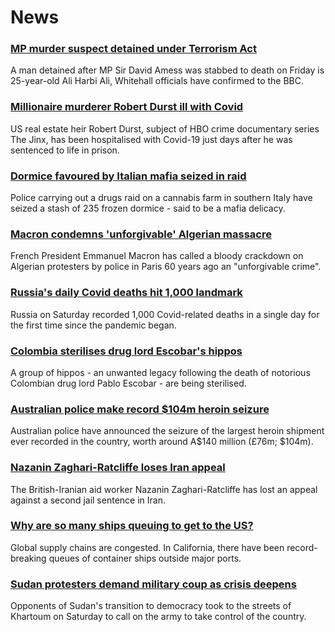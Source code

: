 # News
### [MP murder suspect detained under Terrorism Act](https://www.bbc.com/news/uk-58943184)
A man detained after MP Sir David Amess was stabbed to death on Friday is 25-year-old Ali Harbi Ali, Whitehall officials have confirmed to the BBC.
### [Millionaire murderer Robert Durst ill with Covid](https://www.bbc.com/news/world-us-canada-58943246)
US real estate heir Robert Durst, subject of HBO crime documentary series The Jinx, has been hospitalised with Covid-19 just days after he was sentenced to life in prison.
### [Dormice favoured by Italian mafia seized in raid](https://www.bbc.com/news/world-europe-58938494)
Police carrying out a drugs raid on a cannabis farm in southern Italy have seized a stash of 235 frozen dormice - said to be a mafia delicacy. 
### [Macron condemns 'unforgivable' Algerian massacre](https://www.bbc.com/news/world-europe-58943245)
French President Emmanuel Macron has called a bloody crackdown on Algerian protesters by police in Paris 60 years ago an "unforgivable crime".
### [Russia's daily Covid deaths hit 1,000 landmark](https://www.bbc.com/news/world-europe-58937582)
Russia on Saturday recorded 1,000 Covid-related deaths in a single day for the first time since the pandemic began.
### [Colombia sterilises drug lord Escobar's hippos](https://www.bbc.com/news/world-latin-america-58937415)
A group of hippos - an unwanted legacy following the death of notorious Colombian drug lord Pablo Escobar - are being sterilised.
### [Australian police make record $104m heroin seizure](https://www.bbc.com/news/world-australia-58940463)
Australian police have announced the seizure of the largest heroin shipment ever recorded in the country, worth around A$140 million (£76m; $104m). 
### [Nazanin Zaghari-Ratcliffe loses Iran appeal](https://www.bbc.com/news/world-middle-east-58940458)
The British-Iranian aid worker Nazanin Zaghari-Ratcliffe has lost an appeal against a second jail sentence in Iran. 
### [Why are so many ships queuing to get to the US?](https://www.bbc.com/news/58926842)
Global supply chains are congested. In California, there have been record-breaking queues of container ships outside major ports. 
### [Sudan protesters demand military coup as crisis deepens](https://www.bbc.com/news/world-africa-58943013)
Opponents of Sudan's transition to democracy took to the streets of Khartoum on Saturday to call on the army to take control of the country.  
